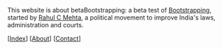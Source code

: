This website is about betaBootstrapping: a beta test of [Bootstrapping](https://rahulmehta.com/what_is_boot.htm), started by [Rahul C Mehta](https://rahulmehta.com), a political movement to improve India's laws, administration and courts.

[[Index](https://humble-truthdevotee.github.io/index)]  [[About](https://humble-truthdevotee.github.io/about)]  [[Contact](https://humble-truthdevotee.github.io/contact)]

